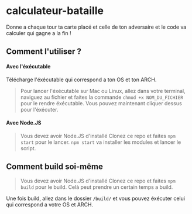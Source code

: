 # calculateur-bataille
Donne a chaque tour ta carte placé et celle de ton adversaire et le code va calculer qui gagne a la fin !

## Comment l'utiliser ?

#### Avec l'éxécutable
Télécharge l'éxécutable qui correspond a ton OS et ton ARCH.

> Pour lancer l'éxécutable sur Mac ou Linux, allez dans votre terminal, naviguez au fichier et faites la commande `chmod +x NOM_DU_FICHIER` pour le rendre éxécutable. Vous pouvez maintenant cliquer dessus pour l'éxécuter.


#### Avec Node.JS
> Vous devez avoir Node.JS d'installé
Clonez ce repo et faites `npm start` pour le lancer.
`npm start` va installer les modules et lancer le script.



## Comment build soi-même
> Vous devez avoir Node.JS d'installé
Clonez ce repo et faites `npm build` pour le build.
Celà peut prendre un certain temps a build.

Une fois build, allez dans le dossier `/build/` et vous pouvez éxécuter celui qui correspond a votre OS et ARCH.